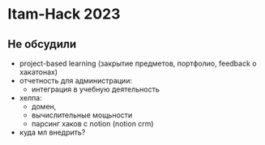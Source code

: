 # Itam-Hack 2023

## Не обсудили

- project-based learning (закрытие предметов, портфолио, feedback о хакатонах)
- отчетность для администрации:
  - интеграция в учебную деятельность
- хелпа:
  - домен,
  - вычислительные мощьности
  - парсинг хаков с notion (notion crm)
- куда мл внедрить?
